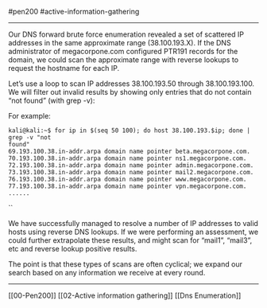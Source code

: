 #pen200 #active-information-gathering 

---

Our DNS forward brute force enumeration revealed a set of scattered IP addresses in the same approximate range (38.100.193.X). If the DNS administrator of megacorpone.com configured PTR191 records for the domain, we could scan the approximate range with reverse lookups to request the hostname for each IP.

Let’s use a loop to scan IP addresses 38.100.193.50 through 38.100.193.100. We will filter out
invalid results by showing only entries that do not contain “not found” (with grep -v):

  
For example:
```
kali@kali:~$ for ip in $(seq 50 100); do host 38.100.193.$ip; done | grep -v "not
found"
69.193.100.38.in-addr.arpa domain name pointer beta.megacorpone.com.
70.193.100.38.in-addr.arpa domain name pointer ns1.megacorpone.com.
72.193.100.38.in-addr.arpa domain name pointer admin.megacorpone.com.
73.193.100.38.in-addr.arpa domain name pointer mail2.megacorpone.com.
76.193.100.38.in-addr.arpa domain name pointer www.megacorpone.com.
77.193.100.38.in-addr.arpa domain name pointer vpn.megacorpone.com.
......
```
``

We have successfully managed to resolve a number of IP addresses to valid hosts using reverse DNS lookups. If we were performing an assessment, we could further extrapolate these results, and might scan for “mail1”, “mail3”, etc and reverse lookup positive results. 

The point is that these types of scans are often cyclical; we expand our search based on any information we receive at every round.

---
[[00-Pen200]]
[[02-Active information gathering]]
[[Dns Enumeration]]
